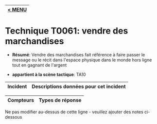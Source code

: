 |[< MENU](../../README.md)|
|---|
# Technique T0061: vendre des marchandises

* **Résumé**: Vendre des marchandises fait référence à faire passer le message ou le récit dans l'espace physique dans le monde hors ligne tout en gagnant de l'argent

* **appartient à la scène tactique**: TA10


|Incident |Descriptions données pour cet incident |
|-------- |-------------------- |



|Compteurs |Types de réponse |
|-------- |-------------- |


Ne pas modifier au-dessus de cette ligne - veuillez ajouter des notes ci-dessous